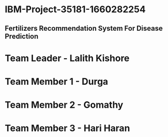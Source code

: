 # IBM-Project-35181-1660282254
## Fertilizers Recommendation System For Disease Prediction
# Team Leader - Lalith Kishore
# Team Member 1 - Durga
# Team Member 2 - Gomathy
# Team Member 3 - Hari Haran
